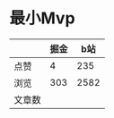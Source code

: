 # 最小Mvp

|        | 掘金 | b站  |
| ------ | ---- | ---- |
| 点赞   | 4    |  235   |
| 浏览   | 303    |  2582    |
| 文章数 |     |     |

